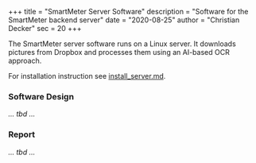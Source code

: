 +++
title = "SmartMeter Server Software"
description = "Software for the SmartMeter backend server"
date = "2020-08-25"
author = "Christian Decker"
sec = 20
+++

<style>
img {
  max-width: 100%;
  height: auto;
}
</style>


The SmartMeter server software runs on a Linux server. It downloads pictures from Dropbox and processes them using an AI-based OCR approach.

For installation instruction see [install_server.md](https://github.com/cdeck3r/SmartMeter/blob/master/install_server.md).


### Software Design

*... tbd ...*


### Report

*... tbd ...*
